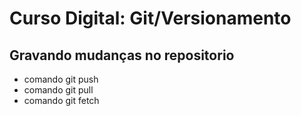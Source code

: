 # Curso Digital: Git/Versionamento
## Gravando mudanças no repositorio

* comando git push
* comando git pull
* comando git fetch
